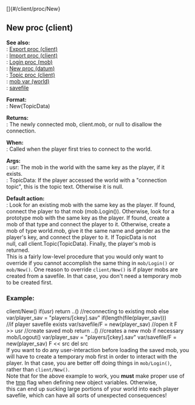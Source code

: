 []{#/client/proc/New}    
## New proc (client)    
**See also:**    
:   [Export proc (client)](/ref/client/proc/Export/Export.md)    
:   [Import proc (client)](/ref/client/proc/Import/Import.md)    
:   [Login proc (mob)](/ref/mob/proc/Login/Login.md)    
:   [New proc (datum)](/ref/datum/proc/New/New.md)    
:   [Topic proc (client)](/ref/client/proc/Topic/Topic.md)    
:   [mob var (world)](/ref/world/var/mob/mob.md)    
:   [savefile](/ref/savefile/savefile.md)    
<!-- -->    
**Format:**    
:   New(TopicData)    
<!-- -->    
**Returns:**    
:   The newly connected mob, client.mob, or null to disallow the    
    connection.    
<!-- -->    
**When:**    
:   Called when the player first tries to connect to the world.    
<!-- -->    
**Args:**    
:   usr: The mob in the world with the same key as the player, if it    
    exists.    
:   TopicData: If the player accessed the world with a \"connection    
    topic\", this is the topic text. Otherwise it is null.    
<!-- -->    
**Default action:**    
:   Look for an existing mob with the same key as the player. If found,    
    connect the player to that mob (mob.Login()). Otherwise, look for a    
    prototype mob with the same key as the player. If found, create a    
    mob of that type and connect the player to it. Otherwise, create a    
    mob of type world.mob, give it the same name and gender as the    
    player\'s key, and connect the player to it. If TopicData is not    
    null, call client.Topic(TopicData). Finally, the player\'s mob is    
    returned.    
This is a fairly low-level procedure that you would only want to    
override if you cannot accomplish the same thing in `mob/Login()` or    
`mob/New()`. One reason to override `client/New()` is if player mobs are    
created from a savefile. In that case, you don\'t need a temporary mob    
to be created first.    
### Example:    
client/New() if(usr) return ..() //reconnecting to existing mob else    
var/player_sav = \"players/\[ckey\].sav\" if(length(file(player_sav)))    
//if player savefile exists var/savefile/F = new(player_sav) //open it F    
\>\> usr //create saved mob return ..() //creates a new mob if necessary    
mob/Logout() var/player_sav = \"players/\[ckey\].sav\" var/savefile/F =    
new(player_sav) F \<\< src del src    
If you want to do any user-interaction before loading the saved mob, you    
will have to create a temporary mob first in order to interact with the    
player. In that case, you are better off doing things in `mob/Login()`,    
rather than `client/New()`.    
Note that for the above example to work, you **must** make proper use of    
the [tmp](/ref/var/tmp/tmp.md) flag when defining new object variables. Otherwise,    
this can end up sucking large portions of your world into each player    
savefile, which can have all sorts of unexpected consequences!  